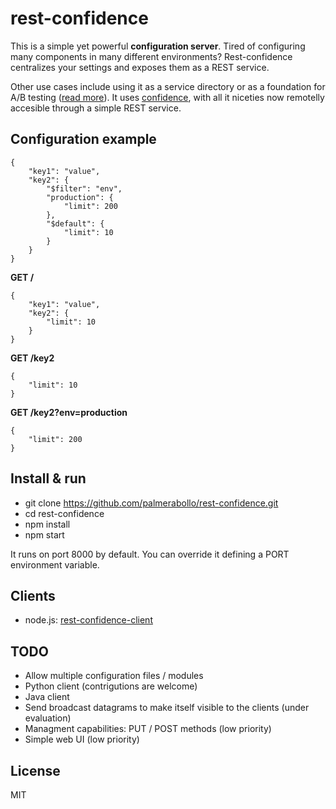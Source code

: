 rest-confidence
===============

This is a simple yet powerful **configuration server**. Tired of configuring many components in many different environments? Rest-confidence centralizes your settings and exposes them as a REST service.

Other use cases include using it as a service directory or as a foundation for A/B testing ([read more](http://guidogarcia.net/blog/2014/01/02/a-rest-configuration-server/)). It uses [confidence](https://github.com/spumko/confidence), with all it niceties now remotelly accesible through a simple REST service.

Configuration example
---------------------

```
{
    "key1": "value",
    "key2": {
        "$filter": "env",
        "production": {
            "limit": 200
        },
        "$default": {
            "limit": 10
        }
    }
}
```

**GET /**

```
{
    "key1": "value",
    "key2": {
        "limit": 10
    }
}
```

**GET /key2**

```
{
    "limit": 10
}
```

**GET /key2?env=production**

```
{
    "limit": 200
}
```

Install & run
-------------

- git clone https://github.com/palmerabollo/rest-confidence.git
- cd rest-confidence
- npm install
- npm start

It runs on port 8000 by default. You can override it defining a PORT environment variable.

Clients
-------

- node.js: [rest-confidence-client](https://github.com/palmerabollo/rest-confidence-client)

TODO
----

- Allow multiple configuration files / modules
- Python client (contrigutions are welcome)
- Java client
- Send broadcast datagrams to make itself visible to the clients (under evaluation)
- Managment capabilities: PUT / POST methods (low priority)
- Simple web UI (low priority)

License
-------

MIT
